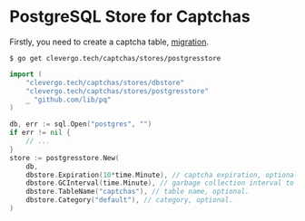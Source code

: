 # PostgreSQL Store for Captchas

Firstly, you need to create a captcha table, [migration](migrations/1584366110_create_captchas_table.sql).

```shell
$ go get clevergo.tech/captchas/stores/postgresstore
```

```go
import (
	"clevergo.tech/captchas/stores/dbstore"
	"clevergo.tech/captchas/stores/postgresstore"
	_ "github.com/lib/pq"
)
```

```go
db, err := sql.Open("postgres", "")
if err != nil {
	// ...
}
store := postgresstore.New(
	db,
	dbstore.Expiration(10*time.Minute), // captcha expiration, optional.
	dbstore.GCInterval(time.Minute), // garbage collection interval to delete expired captcha, optional.
	dbstore.TableName("captchas"), // table name, optional.
	dbstore.Category("default"), // category, optional.
)
```
